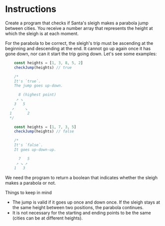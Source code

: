 # Instructions

Create a program that checks if Santa's sleigh makes a parabola jump between cities. You receive a number array that represents the height at which the sleigh is at each moment.

For the parabola to be correct, the sleigh's trip must be ascending at the beginning and descending at the end. It cannot go up again once it has gone down, nor can it start the trip going down. Let's see some examples:

```js
    const heights = [1, 3, 8, 5, 2]
    checkJump(heights) // true

    /*
    It's `true`.
    The jump goes up-down.

      8 (highest point)
     ↗ ↘
    3   5
   ↗     ↘
  1       2
  */

    const heights = [1, 7, 3, 5]
    checkJump(heights) // false

    /*
    It's `false`.
    It goes up-down-up.

      7   5
     ↗ ↘ ↗
    1   3
```

We need the program to return a boolean that indicates whether the sleigh makes a parabola or not.

Things to keep in mind

- The jump is valid if it goes up once and down once. If the sleigh stays at the same height between two positions, the parabola continues.
- It is not necessary for the starting and ending points to be the same (cities can be at different heights).
